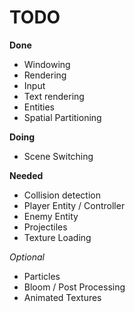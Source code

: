 # TODO

**Done**
- Windowing
- Rendering
- Input
- Text rendering
- Entities
- Spatial Partitioning

**Doing**
- Scene Switching

**Needed**
- Collision detection
- Player Entity / Controller
- Enemy Entity
- Projectiles
- Texture Loading

*Optional*
- Particles
- Bloom / Post Processing
- Animated Textures
